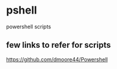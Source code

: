 # pshell
powershell scripts

## few links to refer for scripts
https://github.com/dmoore44/Powershell
